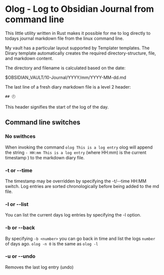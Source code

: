 # Olog - Log to Obsidian Journal from command line 

This little utility written in Rust makes it possible for me to log directly to todays journal markdown file from the linux command line. 

My vault has a particular layout supported by Templater templates.   The Dirary template automatically creates the required directory-structure, file, and markdown content. 

The directory and filename is calculated based on the date: 

$OBSIDIAN_VAULT/10-Journal/YYYY/mm/YYYY-MM-dd.md

The last line of a fresh diary markdown file is a level 2 header: 

```
## 🕗
```

This header signifies the start of the log of the day.  


## Command line switches 

### No swithces

When invoking the command `olog This is a log entry` olog will append the string `- HH:mm This is a log entry` (where HH:mm) is the current timestamp ) to the markdown diary file. 

### -t or --time 

The timestamp may be overridden by specifying the -t/--time HH:MM switch.  Log entries are sorted chronologically before being added to the md file. 


### -l  or --list 

You can list the current days log entries by specifying the -l option. 

### -b <days> or --back <days>

By specifying `-b <number>` you can go back in time and list the logs `number` of days ago. `olog -n 0` is the same as `olog -l`

### -u or --undo 

Removes the last log entry (undo)


